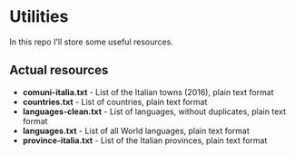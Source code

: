 # Utilities
In this repo I'll store some useful resources.

## Actual resources
- **comuni-italia.txt** - List of the Italian towns (2016), plain text format
- **countries.txt** - List of countries, plain text format
- **languages-clean.txt** - List of languages, without duplicates, plain text format
- **languages.txt** - List of all World languages, plain text format
- **province-italia.txt** - List of the Italian provinces, plain text format
